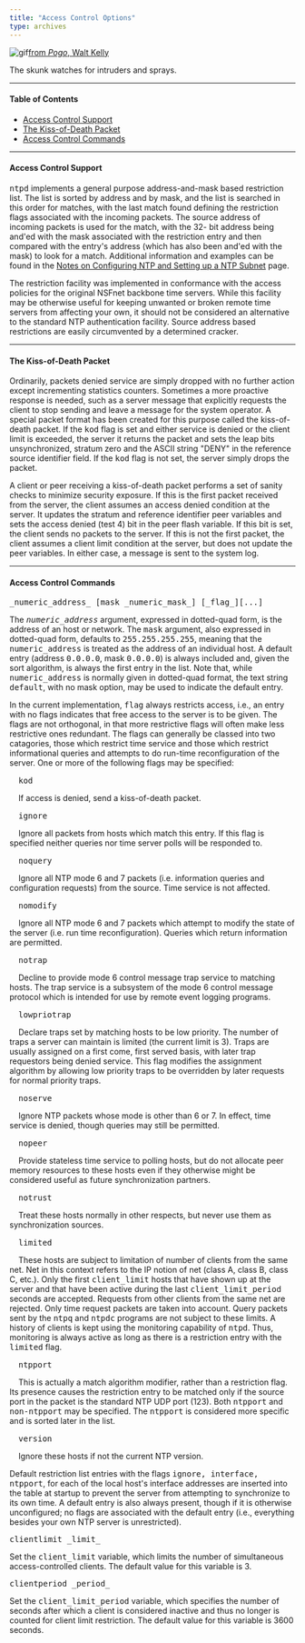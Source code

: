 ```yaml
---
title: "Access Control Options"
type: archives
---
```


![gif](/archives/pic/pogo6.gif)[from _Pogo_, Walt Kelly](http://www.eecis.udel.edu/~mills/pictures.html)

The skunk watches for intruders and sprays.

* * *

#### Table of Contents

*  [Access Control Support](/archives/4.1.1/accopt/#access-control-support)
*  [The Kiss-of-Death Packet](/archives/4.1.1/accopt/#the-kiss-of-death-packet)
*  [Access Control Commands](/archives/4.1.1/accopt/#access-control-commands)

* * *

#### Access Control Support

<tt>ntpd</tt> implements a general purpose address-and-mask based restriction list. The list is sorted by address and by mask, and the list is searched in this order for matches, with the last match found defining the restriction flags associated with the incoming packets. The source address of incoming packets is used for the match, with the 32- bit address being and'ed with the mask associated with the restriction entry and then compared with the entry's address (which has also been and'ed with the mask) to look for a match. Additional information and examples can be found in the  [Notes on Configuring NTP and Setting up a NTP Subnet](/archives/4.1.1/notes) page. 

The restriction facility was implemented in conformance with the access policies for the original NSFnet backbone time servers. While this facility may be otherwise useful for keeping unwanted or broken remote time servers from affecting your own, it should not be considered an alternative to the standard NTP authentication facility. Source address based restrictions are easily circumvented by a determined cracker.

* * *

#### The Kiss-of-Death Packet

Ordinarily, packets denied service are simply dropped with no further action except incrementing statistics counters. Sometimes a more proactive response is needed, such as a server message that explicitly requests the client to stop sending and leave a message for the system operator. A special packet format has been created for this purpose called the kiss-of-death packet. If the <tt>kod</tt> flag is set and either service is denied or the client limit is exceeded, the server it returns the packet and sets the leap bits unsynchronized, stratum zero and the ASCII string "DENY" in the reference source identifier field. If the <tt>kod</tt> flag is not set, the server simply drops the packet.

A client or peer receiving a kiss-of-death packet performs a set of sanity checks to minimize security exposure. If this is the first packet received from the server, the client assumes an access denied condition at the server. It updates the stratum and reference identifier peer variables and sets the access denied (test 4) bit in the peer flash variable. If this bit is set, the client sends no packets to the server. If this is not the first packet, the client assumes a client limit condition at the server, but does not update the peer variables. In either case, a message is sent to the system log.

* * *

#### Access Control Commands

<dt id="restrict"><tt>_numeric_address_ [mask _numeric_mask_] [_flag_][...]</tt></dt>

The <tt>_numeric_address_</tt> argument, expressed in dotted-quad form, is the address of an host or network. The <tt>mask</tt> argument, also expressed in dotted-quad form, defaults to <tt>255.255.255.255</tt>, meaning that the <tt>numeric_address</tt> is treated as the address of an individual host. A default entry (address <tt>0.0.0.0</tt>, mask <tt>0.0.0.0</tt>) is always included and, given the sort algorithm, is always the first entry in the list. Note that, while <tt>numeric_address</tt> is normally given in dotted-quad format, the text string <tt>default</tt>, with no mask option, may be used to indicate the default entry.

In the current implementation, <tt>flag</tt> always restricts access, i.e., an entry with no flags indicates that free access to the server is to be given. The flags are not orthogonal, in that more restrictive flags will often make less restrictive ones redundant. The flags can generally be classed into two catagories, those which restrict time service and those which restrict informational queries and attempts to do run-time reconfiguration of the server. One or more of the following flags may be specified: 

&nbsp;&nbsp;&nbsp;&nbsp;<tt>kod</tt>

&nbsp;&nbsp;&nbsp;&nbsp;If access is denied, send a kiss-of-death packet.

&nbsp;&nbsp;&nbsp;&nbsp;<tt>ignore</tt>

&nbsp;&nbsp;&nbsp;&nbsp;Ignore all packets from hosts which match this entry. If this flag is specified neither queries nor time server polls will be responded to.

&nbsp;&nbsp;&nbsp;&nbsp;<tt>noquery</tt>

&nbsp;&nbsp;&nbsp;&nbsp;Ignore all NTP mode 6 and 7 packets (i.e. information queries and configuration requests) from the source. Time service is not affected.

&nbsp;&nbsp;&nbsp;&nbsp;<tt>nomodify</tt>

&nbsp;&nbsp;&nbsp;&nbsp;Ignore all NTP mode 6 and 7 packets which attempt to modify the state of the server (i.e. run time reconfiguration). Queries which return information are permitted.

&nbsp;&nbsp;&nbsp;&nbsp;<tt>notrap</tt>

&nbsp;&nbsp;&nbsp;&nbsp;Decline to provide mode 6 control message trap service to matching hosts. The trap service is a subsystem of the mode 6 control message protocol which is intended for use by remote event logging programs.

&nbsp;&nbsp;&nbsp;&nbsp;<tt>lowpriotrap</tt>

&nbsp;&nbsp;&nbsp;&nbsp;Declare traps set by matching hosts to be low priority. The number of traps a server can maintain is limited (the current limit is 3). Traps are usually assigned on a first come, first served basis, with later trap requestors being denied service. This flag modifies the assignment algorithm by allowing low priority traps to be overridden by later requests for normal priority traps.

&nbsp;&nbsp;&nbsp;&nbsp;<tt>noserve</tt>

&nbsp;&nbsp;&nbsp;&nbsp;Ignore NTP packets whose mode is other than 6 or 7. In effect, time service is denied, though queries may still be permitted.

&nbsp;&nbsp;&nbsp;&nbsp;<tt>nopeer</tt>

&nbsp;&nbsp;&nbsp;&nbsp;Provide stateless time service to polling hosts, but do not allocate peer memory resources to these hosts even if they otherwise might be considered useful as future synchronization partners.

&nbsp;&nbsp;&nbsp;&nbsp;<tt>notrust</tt>

&nbsp;&nbsp;&nbsp;&nbsp;Treat these hosts normally in other respects, but never use them as synchronization sources. 

&nbsp;&nbsp;&nbsp;&nbsp;<tt>limited</tt>

&nbsp;&nbsp;&nbsp;&nbsp;These hosts are subject to limitation of number of clients from the same net. Net in this context refers to the IP notion of net (class A, class B, class C, etc.). Only the first <tt>client_limit</tt> hosts that have shown up at the server and that have been active during the last <tt>client_limit_period</tt> seconds are accepted. Requests from other clients from the same net are rejected. Only time request packets are taken into account. Query packets sent by the <tt>ntpq</tt> and <tt>ntpdc</tt> programs are not subject to these limits. A history of clients is kept using the monitoring capability of <tt>ntpd</tt>. Thus, monitoring is always active as long as there is a restriction entry with the <tt>limited</tt> flag.

&nbsp;&nbsp;&nbsp;&nbsp;<tt>ntpport</tt>

&nbsp;&nbsp;&nbsp;&nbsp;This is actually a match algorithm modifier, rather than a restriction flag. Its presence causes the restriction entry to be matched only if the source port in the packet is the standard NTP UDP port (123). Both <tt>ntpport</tt> and <tt>non-ntpport</tt> may be specified. The <tt>ntpport</tt> is considered more specific and is sorted later in the list.

&nbsp;&nbsp;&nbsp;&nbsp;<tt>version</tt>

&nbsp;&nbsp;&nbsp;&nbsp;Ignore these hosts if not the current NTP version.

Default restriction list entries with the flags <tt>ignore, interface, ntpport</tt>, for each of the local host's interface addresses are inserted into the table at startup to prevent the server from attempting to synchronize to its own time. A default entry is also always present, though if it is otherwise unconfigured; no flags are associated with the default entry (i.e., everything besides your own NTP server is unrestricted).

<dt><tt>clientlimit _limit_</tt></dt>

Set the <tt>client_limit</tt> variable, which limits the number of simultaneous access-controlled clients. The default value for this variable is 3.

<dt><tt>clientperiod _period_</tt></dt>

Set the <tt>client_limit_period</tt> variable, which specifies the number of seconds after which a client is considered inactive and thus no longer is counted for client limit restriction. The default value for this variable is 3600 seconds.